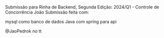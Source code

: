 Submissão para Rinha de Backend, Segunda Edição: 2024/Q1 - Controle de Concorrência
João
Submissão feita com:

mysql como banco de dados
Java com spring para api

@JaoPedrok no tt
